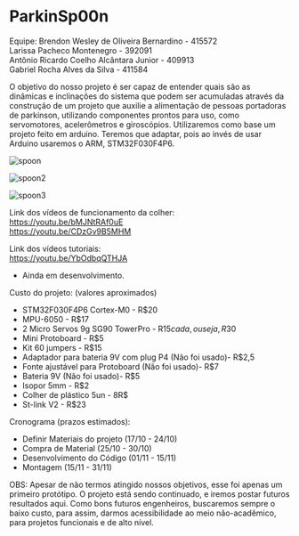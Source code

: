 # ParkinSp00n
Equipe:
Brendon Wesley de Oliveira Bernardino - 415572  <br />
Larissa Pacheco Montenegro - 392091 <br />
Antônio Ricardo Coelho Alcântara Junior - 409913  <br />
Gabriel Rocha Alves da Silva - 411584 <br />

O objetivo do nosso projeto é ser capaz de entender quais são as dinâmicas e inclinações do sistema que podem ser acumuladas através da construção de um projeto que auxilie a alimentação de pessoas portadoras de parkinson, utilizando componentes prontos para uso, como servomotores, acelerômetros e giroscópios.
Utilizaremos como base um projeto feito em arduino. Teremos que adaptar, pois ao invés de usar Arduino usaremos o ARM, STM32F030F4P6.

![spoon](https://user-images.githubusercontent.com/47569587/70632511-b977a500-1c0d-11ea-9d8e-be8e05553af2.jpg)

![spoon2](https://user-images.githubusercontent.com/47569587/70632590-e0ce7200-1c0d-11ea-8cce-b859bf0b7b6d.jpg)

![spoon3](https://user-images.githubusercontent.com/47569587/70632893-66eab880-1c0e-11ea-9190-f55a3c09fbd2.jpg)


Link dos vídeos de funcionamento da colher: <br />
https://youtu.be/bMJNtRAf0uE <br />
https://youtu.be/CDzGv9B5MHM <br/>

Link dos vídeos tutoriais: <br/>
https://youtu.be/YbOdbqQTHJA <br/>
- Ainda em desenvolvimento.

Custo do projeto: (valores aproximados) <br/>
- STM32F030F4P6 Cortex-M0 - R$20
- MPU-6050 - R$17
- 2 Micro Servos 9g SG90 TowerPro - R$15 cada, ou seja, R$30
- Mini Protoboard - R$5
- Kit 60 jumpers - R$15
- Adaptador para bateria 9V com plug P4 (Não foi usado)- R$2,5
- Fonte ajustável para Protoboard (Não foi usado)- R$7
- Bateria 9V (Não foi usado)- R$5
- Isopor 5mm - R$2
- Colher de plástico 5un - 8R$
- St-link V2 - R$23


Cronograma (prazos estimados):

- Definir Materiais do projeto (17/10 - 24/10)
- Compra de Material (25/10 - 30/10)
- Desenvolvimento do Código (01/11 - 15/11)
- Montagem (15/11 - 31/11)

OBS: Apesar de não termos atingido nossos objetivos, esse foi apenas um primeiro protótipo. O projeto está sendo continuado, e iremos postar futuros resultados aqui. Como bons futuros engenheiros, buscaremos sempre o baixo custo, para assim, darmos acessibilidade ao meio não-acadêmico, para projetos funcionais e de alto nível.
